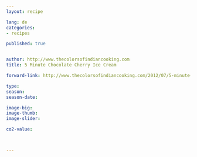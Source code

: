 ```yaml
---
layout: recipe

lang: de
categories:
- recipes

published: true


author: http://www.thecolorsofindiancooking.com
title: 5 Minute Chocolate Cherry Ice Cream

forward-link: http://www.thecolorsofindiancooking.com/2012/07/5-minute-chocolate-cherry-ice-cream-yes.html

type: 
season: 
season-date:  

image-big: 
image-thumb: 
image-slider: 

co2-value: 



---
```

